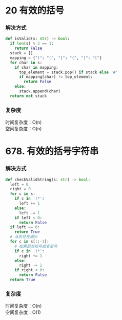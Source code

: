 # 20 有效的括号

### 解决方式

```python
def isValid(s: str) -> bool:
  if len(s) % 2 == 1:
    return False
  stack = []
  mapping = {")": "(", "}": "{", "]": "["}
  for char in s:
    if char in mapping:
      top_element = stack.pop() if stack else '#'
      if mapping[char] != top_element:
        return False
    else:
      stack.append(char)
  return not stack
```

### 复杂度

时间复杂度：O(n) <br/>
空间复杂度：O(n)

# 678. 有效的括号字符串

### 解决方式

```python
def checkValidString(s: str) -> bool:
  left = 0
  right = 0
  for c in s:
    if c in '(*':
      left += 1
    else:
      left -= 1
    if left < 0:
      return False
  if left == 0:
    return True
  # 从右往左遍历
  for c in s[::-1]:
    # 如果是左括号或者星号
    if c in ')*':
      right += 1
    else:
      right -= 1
    if right < 0:
      return False
  return True
```

### 复杂度

时间复杂度：O(n) <br/>
空间复杂度：O(1)
